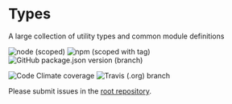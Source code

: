 # Types
A large collection of utility types and common module definitions

![node (scoped)](https://img.shields.io/node/v/@vevox/util-types.svg?style=for-the-badge)
![npm (scoped with tag)](https://img.shields.io/npm/v/@vevox/util-types/latest.svg?style=for-the-badge&label=stable)
![GitHub package.json version (branch)](https://img.shields.io/github/package-json/v/VevoxDigital/util-types/develop.svg?label=unstable&style=for-the-badge)

![Code Climate coverage](https://img.shields.io/codeclimate/coverage/VevoxDigital/util-types.svg?style=for-the-badge)
![Travis (.org) branch](https://img.shields.io/travis/VevoxDigital/util-types/master.svg?label=unstable&style=for-the-badge)

Please submit issues in the [root repository](https://lab.vevox.io/open-source/util/root).

